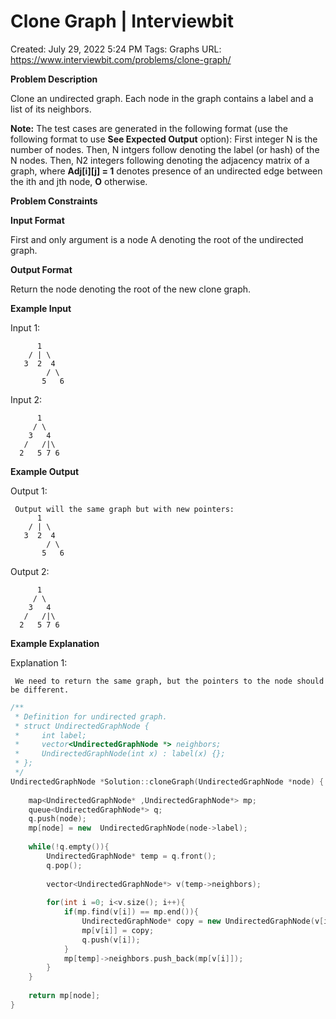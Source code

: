 # Clone Graph | Interviewbit

Created: July 29, 2022 5:24 PM
Tags: Graphs
URL: https://www.interviewbit.com/problems/clone-graph/

**Problem Description**

Clone an undirected graph. Each node in the graph contains a label and a list of its neighbors.

**Note:** The test cases are generated in the following format (use the following format to use **See Expected Output** option):
 First integer N is the number of nodes.
 Then, N intgers follow denoting the label (or hash) of the N nodes.
 Then, N2 integers following denoting the adjacency matrix of a graph, where **Adj[i][j] = 1** denotes presence of an undirected edge between the ith and jth node, **O** otherwise.

**Problem Constraints**

**Input Format**

First and only argument is a node A denoting the root of the undirected graph.

**Output Format**

Return the node denoting the root of the new clone graph.

**Example Input**

Input 1:

```
      1
    / | \
   3  2  4
        / \
       5   6
```

Input 2:

```
      1
     / \
    3   4
   /   /|\
  2   5 7 6
```

**Example Output**

Output 1:

```
 Output will the same graph but with new pointers:
      1
    / | \
   3  2  4
        / \
       5   6
```

Output 2:

```
      1
     / \
    3   4
   /   /|\
  2   5 7 6
```

**Example Explanation**

Explanation 1:

```
 We need to return the same graph, but the pointers to the node should be different.
```

```cpp
/**
 * Definition for undirected graph.
 * struct UndirectedGraphNode {
 *     int label;
 *     vector<UndirectedGraphNode *> neighbors;
 *     UndirectedGraphNode(int x) : label(x) {};
 * };
 */
UndirectedGraphNode *Solution::cloneGraph(UndirectedGraphNode *node) {
    
    map<UndirectedGraphNode* ,UndirectedGraphNode*> mp;
    queue<UndirectedGraphNode*> q;
    q.push(node);
    mp[node] = new  UndirectedGraphNode(node->label);
    
    while(!q.empty()){
        UndirectedGraphNode* temp = q.front();
        q.pop();
        
        vector<UndirectedGraphNode*> v(temp->neighbors);
        
        for(int i =0; i<v.size(); i++){
            if(mp.find(v[i]) == mp.end()){
                UndirectedGraphNode* copy = new UndirectedGraphNode(v[i]->label);
                mp[v[i]] = copy;
                q.push(v[i]);
            }
            mp[temp]->neighbors.push_back(mp[v[i]]);
        }
    }
    
    return mp[node];
}
```
